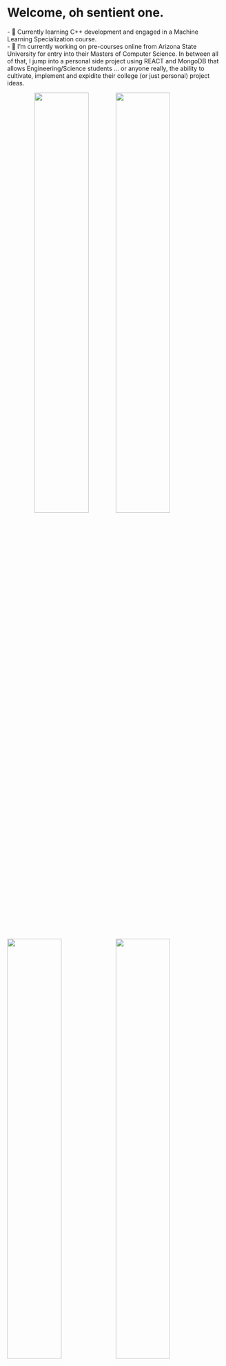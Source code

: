 <h1>Welcome, oh sentient one.</h1>
- 🌱 Currently learning C++ development and engaged in a Machine Learning Specialization course.
<br>
- 🔭 I’m currently working on pre-courses online from Arizona State University for entry into their Masters of Computer Science. In between all of that, I jump into a personal side project using REACT and MongoDB that allows Engineering/Science students ... or anyone really, the ability to cultivate, implement and expidite their college (or just personal) project ideas. 

<!--START_SECTION:waka-->
<a align="center" href="https://wakatime.com" ><img src="https://wakatime.com/share/@TimTom2/c504fdf3-0ac1-4473-b635-6e1c95d5d1ac.svg" width='50%' /></a><a href="https://wakatime.com" ><img src="https://wakatime.com/share/@TimTom2/9200ac89-aa2f-4d33-8c4b-3db268dfea64.svg" width='50%' /></a>

<a href="https://wakatime.com" ><img src="https://wakatime.com/share/@TimTom2/e20ee2db-90d0-4edb-9756-93877bc29cb1.svg" width='50%' /></a><a href="https://wakatime.com"><img src="https://wakatime.com/share/@TimTom2/c415f1b8-e773-4293-920a-d5c69425936f.svg" width='50%'/></a>




<figure><embed src="https://wakatime.com/share/@TimTom2/2fff980e-c905-4b4d-a640-73c894a0f175.svg"></embed></figure>
<!--END_SECTION:waka-->


<figure><embed src="https://wakatime.com/share/@TimTom2/6b033b01-4d67-4cf8-b3fd-c3722c41026a.svg"></embed></figure>



<!--
**Zim2046/Zim2046** is a ✨ _special_ ✨ repository because its `README.md` (this file) appears on your GitHub profile.

Here are some ideas to get you started:

- 🔭 I’m currently working on ...
- 🌱 I’m currently learning ...
- 👯 I’m looking to collaborate on ...
- 🤔 I’m looking for help with ...
- 💬 Ask me about ...
- 📫 How to reach me: ...
- 😄 Pronouns: ...
- ⚡ Fun fact: ...
-->

